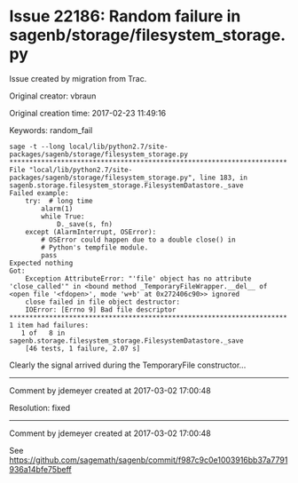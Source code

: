 # Issue 22186: Random failure in sagenb/storage/filesystem_storage.py

Issue created by migration from Trac.

Original creator: vbraun

Original creation time: 2017-02-23 11:49:16

Keywords: random_fail


```
sage -t --long local/lib/python2.7/site-packages/sagenb/storage/filesystem_storage.py
**********************************************************************
File "local/lib/python2.7/site-packages/sagenb/storage/filesystem_storage.py", line 183, in sagenb.storage.filesystem_storage.FilesystemDatastore._save
Failed example:
    try:  # long time
        alarm(1)
        while True:
            D._save(s, fn)
    except (AlarmInterrupt, OSError):
        # OSError could happen due to a double close() in
        # Python's tempfile module.
        pass
Expected nothing
Got:
    Exception AttributeError: "'file' object has no attribute 'close_called'" in <bound method _TemporaryFileWrapper.__del__ of <open file '<fdopen>', mode 'w+b' at 0x272406c90>> ignored
    close failed in file object destructor:
    IOError: [Errno 9] Bad file descriptor
**********************************************************************
1 item had failures:
   1 of   8 in sagenb.storage.filesystem_storage.FilesystemDatastore._save
    [46 tests, 1 failure, 2.07 s]
```

Clearly the signal arrived during the TemporaryFile constructor...


---

Comment by jdemeyer created at 2017-03-02 17:00:48

Resolution: fixed


---

Comment by jdemeyer created at 2017-03-02 17:00:48

See https://github.com/sagemath/sagenb/commit/f987c9c0e1003916bb37a7791936a14bfe75beff
